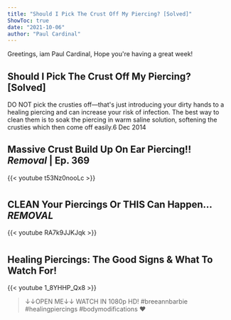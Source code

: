 ```yaml
---
title: "Should I Pick The Crust Off My Piercing? [Solved]"
ShowToc: true 
date: "2021-10-06"
author: "Paul Cardinal" 
---
```


Greetings, iam Paul Cardinal, Hope you're having a great week!
## Should I Pick The Crust Off My Piercing? [Solved]
DO NOT pick the crusties off—that's just introducing your dirty hands to a healing piercing and can increase your risk of infection. The best way to clean them is to soak the piercing in warm saline solution, softening the crusties which then come off easily.6 Dec 2014

## Massive Crust Build Up On Ear Piercing!! *Removal* | Ep.  369
{{< youtube t53Nz0nooLc >}}
>#

## CLEAN Your Piercings Or THIS Can Happen…*REMOVAL*
{{< youtube RA7k9JJKJqk >}}
>#

## Healing Piercings: The Good Signs & What To Watch For!
{{< youtube 1_8YHHP_Qx8 >}}
>↓↓OPEN ME↓↓ WATCH IN 1080p HD! #breeannbarbie #healingpiercings #bodymodifications ❤

